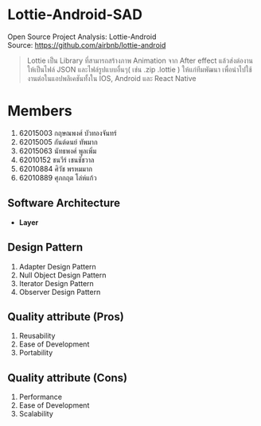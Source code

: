 # Lottie-Android-SAD
Open Source Project Analysis: Lottie-Android<br />
Source: https://github.com/airbnb/lottie-android
>Lottie เป็น Library ที่สามารถสร้างภาพ Animation จาก After effect แล้วส่งต่องานให้เป็นไฟล์ JSON และไฟล์รูปแบบอื่นๆ( เช่น .zip .lottie ) ให้แก่ทีมพัฒนา เพื่อนำไปใช้งานต่อในแอปพลิเคชันทั้งใน IOS, Android และ React Native  

# Members
1. 62015003 กฤษณพงศ์ บัวทองจันทร์
2. 62015005 กันต์ดนย์ ทัพมาก
3. 62015063 นัทธพงศ์ พูลเพิ่ม
4. 62010152 ชนวีร์ เชนชัชวาล
5. 62010884 ศิวัช พรหมมาก
6. 62010889 ศุภกฤต โล่ห์แก้ว

## Software Architecture
 - **Layer**

## Design Pattern
1. Adapter Design Pattern
2. Null Object Design Pattern
3. Iterator Design Pattern
4. Observer Design Pattern

## Quality attribute (Pros)
1. Reusability
2. Ease of Development
3. Portability

## Quality attribute (Cons)
1. Performance
2. Ease of Development
3. Scalability
